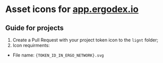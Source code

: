 # Asset icons for [app.ergodex.io](https://app.ergodex.io)

## Guide for projects
1. Create a Pull Request with your project token icon to the `lignt` folder;
2. Icon requirments:
- File name: `{TOKEN_ID_IN_ERGO_NETWORK}.svg`
